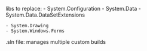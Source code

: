 libs to replace:
    - System.Configuration
    - System.Data
    - System.Data.DataSetExtensions

    - System.Drawing
    - System.Windows.Forms


.sln file: manages multiple custom builds